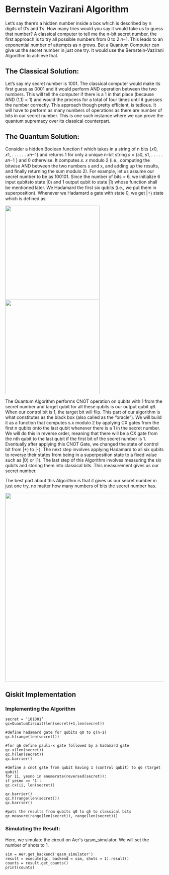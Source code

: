# Bernstein Vazirani Algorithm

Let’s say there’s a hidden number inside a box which is described by n digits of 0’s and 1’s. How many tries would you say it would take us to guess that number? A classical computer to tell me the n-bit secret number, the first approach is to try all possible numbers from 0 to 2 𝑛−1. This leads to an exponential number of attempts as n grows. But a Quantum Computer can give us the secret number in just one try. It would use the Bernstein-Vazirani Algorithm to achieve that.

## The Classical Solution:

Let’s say my secret number is 1001. The classical computer would make its first guess as 0001 and it would perform AND operation between the two numbers. This will tell the computer if there is a 1 in that place (because AND (1,1) = 1) and would the process for a total of four times until it guesses the number correctly. This approach though pretty efficient, is tedious. It will have to perform as many numbers of operations as there are number of bits in our secret number. This is one such instance where we can prove the quantum supremacy over its classical counterpart.

## The Quantum Solution:
Consider a hidden Boolean function f which takes in a string of n bits {𝑥0, 𝑥1, . . . . . . 𝑥𝑛−1} and returns 1 for only a unique n-bit string 𝑠 = {𝑠0, 𝑠1, . . . . . 𝑠𝑛−1 } and 0 otherwise. It computes 𝑠. 𝑥 modulo 2 (i.e., computing the bitwise AND between the two numbers s and x, and adding up the results, and finally returning the sum modulo 2). For example, let us assume our secret number to be as 100101. Since the number of bits = 6, we initialize 6 input qubitsto state |0⟩ and 1 output qubit to state |1⟩ whose function shall be mentioned later. We Hadamard the first six qubits (i.e., we put them in superposition). Whenever we Hadamard a gate with state 0, we get |+⟩ state which is defined as:

<img src="https://github.com/deepkchoudhary/iisc-quantum/blob/main/images/hadamard-plus.jpg" width="300">

<img src="https://github.com/deepkchoudhary/iisc-quantum/blob/main/images/hadamard-minus.jpg" width="300">

The Quantum Algorithm performs CNOT operation on qubits with 1 from the secret number and target qubit for all these qubits is our output qubit q6. When our control bit is 1, the target bit will flip. This part of our algorithm is what constitutes as the black box (also called as the “oracle”). We will build it as a function that computes s.x modulo 2 by applying CX gates from the first n qubits onto the last qubit whenever there is a 1 in the secret number. We will do this in reverse order, meaning that there will be a CX gate from the nth qubit to the last qubit if the first bit of the secret number is 1. Eventually after applying this CNOT Gate, we changed the state of control bit from |+⟩ to |-⟩. The next step involves applying Hadamard to all six qubits to reverse their states from being in a superposition state to a fixed value such as |0⟩ or |1⟩. The last step of this Algorithm involves measuring the six qubits and storing them into classical bits. This measurement gives us our secret number. 

The best part about this Algorithm is that it gives us our secret number in just one try, no matter how many numbers of bits the secret number has.

<img src="https://github.com/deepkchoudhary/iisc-quantum/blob/main/images/bernstein-vazirani.jpg" width="600">

## Qiskit Implementation

### Implementing the Algorithm

```
secret = ‘101001’
qc=QuantumCircuit(len(secret)+1,len(secret))

#define hadamard gate for qubits q0 to q(n-1)
qc.h(range(len(secret)))

#for q6 define pauli-x gate followed by a hadamard gate
qc.x(len(secret)) 
qc.h(len(secret))
qc.barrier()

#define a cnot gate from qubit having 1 (control qubit) to q6 (target qubit)
for ii, yesno in enumerate(reversed(secret)):
if yesno == '1':
qc.cx(ii, len(secret))

qc.barrier()
qc.h(range(len(secret)))
qc.barrier()

#puts the results from qubits q0 to q5 to classical bits
qc.measure(range(len(secret)), range(len(secret)))
```

### Simulating the Result:

Here, we simulate the circuit on Aer's qasm_simulator. We will set the number of shots to 1.

```
sim = Aer.get_backend('qasm_simulator')
result = execute(qc, backend = sim, shots = 1).result()
counts = result.get_counts()
print(counts)

```
